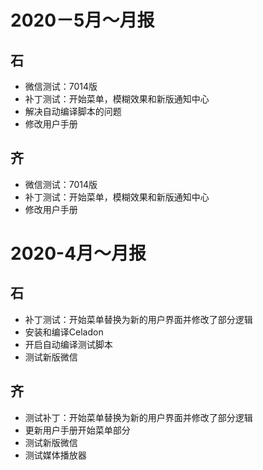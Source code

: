 # 2020－5月～月报

## 石

- 微信测试：7014版
- 补丁测试：开始菜单，模糊效果和新版通知中心
- 解决自动编译脚本的问题
- 修改用户手册

## 齐
- 微信测试：7014版
- 补丁测试：开始菜单，模糊效果和新版通知中心
- 修改用户手册


# 2020-4月～月报

## 石

- 补丁测试：开始菜单替换为新的用户界面并修改了部分逻辑
- 安装和编译Celadon
- 开启自动编译测试脚本
- 测试新版微信

## 齐
- 测试补丁：开始菜单替换为新的用户界面并修改了部分逻辑
- 更新用户手册开始菜单部分
- 测试新版微信
- 测试媒体播放器
